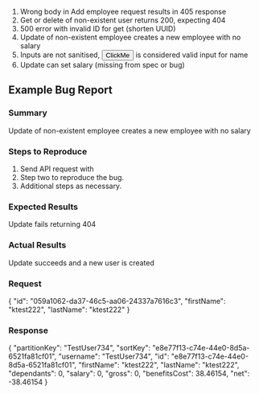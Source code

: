 1. Wrong body in Add employee request results in 405 response
2. Get or delete of non-existent user returns 200, expecting 404
3. 500 error with invalid ID for get (shorten UUID)
4. Update of non-existent employee creates a new employee with no salary
5. Inputs are not sanitised, <button>ClickMe</button> is considered valid input for name
6. Update can set salary (missing from spec or bug)

## Example Bug Report

### Summary
Update of non-existent employee creates a new employee with no salary

### Steps to Reproduce
1. Send API request with 
2. Step two to reproduce the bug.
3. Additional steps as necessary.

### Expected Results
Update fails returning 404

### Actual Results
Update succeeds and a new user is created

### Request
{
    "id": "059a1062-da37-46c5-aa06-24337a7616c3",
    "firstName": "ktest222",
    "lastName": "ktest222"
}

### Response
{
    "partitionKey": "TestUser734",
    "sortKey": "e8e77f13-c74e-44e0-8d5a-6521fa81cf01",
    "username": "TestUser734",
    "id": "e8e77f13-c74e-44e0-8d5a-6521fa81cf01",
    "firstName": "ktest222",
    "lastName": "ktest222",
    "dependants": 0,
    "salary": 0,
    "gross": 0,
    "benefitsCost": 38.46154,
    "net": -38.46154
}